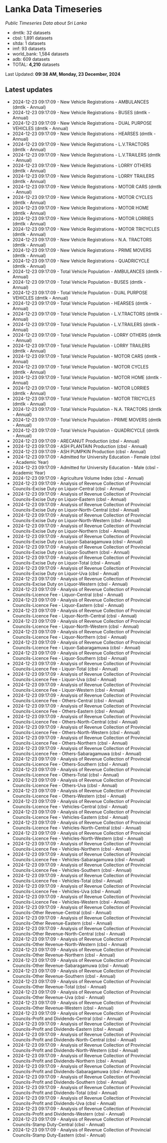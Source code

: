 # Lanka Data Timeseries
*Public Timeseries Data about Sri Lanka*

* dmtlk: 32 datasets
* cbsl: 1,891 datasets
* sltda: 1 datasets
* imf: 93 datasets
* world_bank: 1,584 datasets
* adb: 609 datasets
* TOTAL: **4,210** datasets

Last Updated: **09:38 AM, Monday, 23 December, 2024**

## Latest updates

* 2024-12-23 09:17:09 - New Vehicle Registrations - AMBULANCES (dmtlk - Annual)
* 2024-12-23 09:17:09 - New Vehicle Registrations - BUSES (dmtlk - Annual)
* 2024-12-23 09:17:09 - New Vehicle Registrations - DUAL PURPOSE VEHICLES (dmtlk - Annual)
* 2024-12-23 09:17:09 - New Vehicle Registrations - HEARSES (dmtlk - Annual)
* 2024-12-23 09:17:09 - New Vehicle Registrations - L.V.TRACTORS (dmtlk - Annual)
* 2024-12-23 09:17:09 - New Vehicle Registrations - L.V.TRAILERS (dmtlk - Annual)
* 2024-12-23 09:17:09 - New Vehicle Registrations - LORRY OTHERS (dmtlk - Annual)
* 2024-12-23 09:17:09 - New Vehicle Registrations - LORRY TRAILERS (dmtlk - Annual)
* 2024-12-23 09:17:09 - New Vehicle Registrations - MOTOR CARS (dmtlk - Annual)
* 2024-12-23 09:17:09 - New Vehicle Registrations - MOTOR CYCLES (dmtlk - Annual)
* 2024-12-23 09:17:09 - New Vehicle Registrations - MOTOR HOME (dmtlk - Annual)
* 2024-12-23 09:17:09 - New Vehicle Registrations - MOTOR LORRIES (dmtlk - Annual)
* 2024-12-23 09:17:09 - New Vehicle Registrations - MOTOR TRICYCLES (dmtlk - Annual)
* 2024-12-23 09:17:09 - New Vehicle Registrations - N.A. TRACTORS (dmtlk - Annual)
* 2024-12-23 09:17:09 - New Vehicle Registrations - PRIME MOVERS (dmtlk - Annual)
* 2024-12-23 09:17:09 - New Vehicle Registrations - QUADRICYCLE (dmtlk - Annual)
* 2024-12-23 09:17:09 - Total Vehicle Population - AMBULANCES (dmtlk - Annual)
* 2024-12-23 09:17:09 - Total Vehicle Population - BUSES (dmtlk - Annual)
* 2024-12-23 09:17:09 - Total Vehicle Population - DUAL PURPOSE VEHICLES (dmtlk - Annual)
* 2024-12-23 09:17:09 - Total Vehicle Population - HEARSES (dmtlk - Annual)
* 2024-12-23 09:17:09 - Total Vehicle Population - L.V.TRACTORS (dmtlk - Annual)
* 2024-12-23 09:17:09 - Total Vehicle Population - L.V.TRAILERS (dmtlk - Annual)
* 2024-12-23 09:17:09 - Total Vehicle Population - LORRY OTHERS (dmtlk - Annual)
* 2024-12-23 09:17:09 - Total Vehicle Population - LORRY TRAILERS (dmtlk - Annual)
* 2024-12-23 09:17:09 - Total Vehicle Population - MOTOR CARS (dmtlk - Annual)
* 2024-12-23 09:17:09 - Total Vehicle Population - MOTOR CYCLES (dmtlk - Annual)
* 2024-12-23 09:17:09 - Total Vehicle Population - MOTOR HOME (dmtlk - Annual)
* 2024-12-23 09:17:09 - Total Vehicle Population - MOTOR LORRIES (dmtlk - Annual)
* 2024-12-23 09:17:09 - Total Vehicle Population - MOTOR TRICYCLES (dmtlk - Annual)
* 2024-12-23 09:17:09 - Total Vehicle Population - N.A. TRACTORS (dmtlk - Annual)
* 2024-12-23 09:17:09 - Total Vehicle Population - PRIME MOVERS (dmtlk - Annual)
* 2024-12-23 09:17:09 - Total Vehicle Population - QUADRICYCLE (dmtlk - Annual)
* 2024-12-23 09:17:09 - ARECANUT Production (cbsl - Annual)
* 2024-12-23 09:17:09 - ASH PLANTAIN Production (cbsl - Annual)
* 2024-12-23 09:17:09 - ASH PUMPKIN Production (cbsl - Annual)
* 2024-12-23 09:17:09 - Admitted for University Education - Female (cbsl - Academic Year)
* 2024-12-23 09:17:09 - Admitted for University Education - Male (cbsl - Academic Year)
* 2024-12-23 09:17:09 - Agriculture Volume Index (cbsl - Annual)
* 2024-12-23 09:17:09 - Analysis of Revenue Collection of Provincial Councils-Excise Duty on Liquor-Central (cbsl - Annual)
* 2024-12-23 09:17:09 - Analysis of Revenue Collection of Provincial Councils-Excise Duty on Liquor-Eastern (cbsl - Annual)
* 2024-12-23 09:17:09 - Analysis of Revenue Collection of Provincial Councils-Excise Duty on Liquor-North-Central (cbsl - Annual)
* 2024-12-23 09:17:09 - Analysis of Revenue Collection of Provincial Councils-Excise Duty on Liquor-North-Western (cbsl - Annual)
* 2024-12-23 09:17:09 - Analysis of Revenue Collection of Provincial Councils-Excise Duty on Liquor-Northern (cbsl - Annual)
* 2024-12-23 09:17:09 - Analysis of Revenue Collection of Provincial Councils-Excise Duty on Liquor-Sabaragamuwa (cbsl - Annual)
* 2024-12-23 09:17:09 - Analysis of Revenue Collection of Provincial Councils-Excise Duty on Liquor-Southern (cbsl - Annual)
* 2024-12-23 09:17:09 - Analysis of Revenue Collection of Provincial Councils-Excise Duty on Liquor-Total (cbsl - Annual)
* 2024-12-23 09:17:09 - Analysis of Revenue Collection of Provincial Councils-Excise Duty on Liquor-Uva (cbsl - Annual)
* 2024-12-23 09:17:09 - Analysis of Revenue Collection of Provincial Councils-Excise Duty on Liquor-Western (cbsl - Annual)
* 2024-12-23 09:17:09 - Analysis of Revenue Collection of Provincial Councils-Licence Fee - Liquor-Central (cbsl - Annual)
* 2024-12-23 09:17:09 - Analysis of Revenue Collection of Provincial Councils-Licence Fee - Liquor-Eastern (cbsl - Annual)
* 2024-12-23 09:17:09 - Analysis of Revenue Collection of Provincial Councils-Licence Fee - Liquor-North-Central (cbsl - Annual)
* 2024-12-23 09:17:09 - Analysis of Revenue Collection of Provincial Councils-Licence Fee - Liquor-North-Western (cbsl - Annual)
* 2024-12-23 09:17:09 - Analysis of Revenue Collection of Provincial Councils-Licence Fee - Liquor-Northern (cbsl - Annual)
* 2024-12-23 09:17:09 - Analysis of Revenue Collection of Provincial Councils-Licence Fee - Liquor-Sabaragamuwa (cbsl - Annual)
* 2024-12-23 09:17:09 - Analysis of Revenue Collection of Provincial Councils-Licence Fee - Liquor-Southern (cbsl - Annual)
* 2024-12-23 09:17:09 - Analysis of Revenue Collection of Provincial Councils-Licence Fee - Liquor-Total (cbsl - Annual)
* 2024-12-23 09:17:09 - Analysis of Revenue Collection of Provincial Councils-Licence Fee - Liquor-Uva (cbsl - Annual)
* 2024-12-23 09:17:09 - Analysis of Revenue Collection of Provincial Councils-Licence Fee - Liquor-Western (cbsl - Annual)
* 2024-12-23 09:17:09 - Analysis of Revenue Collection of Provincial Councils-Licence Fee - Others-Central (cbsl - Annual)
* 2024-12-23 09:17:09 - Analysis of Revenue Collection of Provincial Councils-Licence Fee - Others-Eastern (cbsl - Annual)
* 2024-12-23 09:17:09 - Analysis of Revenue Collection of Provincial Councils-Licence Fee - Others-North-Central (cbsl - Annual)
* 2024-12-23 09:17:09 - Analysis of Revenue Collection of Provincial Councils-Licence Fee - Others-North-Western (cbsl - Annual)
* 2024-12-23 09:17:09 - Analysis of Revenue Collection of Provincial Councils-Licence Fee - Others-Northern (cbsl - Annual)
* 2024-12-23 09:17:09 - Analysis of Revenue Collection of Provincial Councils-Licence Fee - Others-Sabaragamuwa (cbsl - Annual)
* 2024-12-23 09:17:09 - Analysis of Revenue Collection of Provincial Councils-Licence Fee - Others-Southern (cbsl - Annual)
* 2024-12-23 09:17:09 - Analysis of Revenue Collection of Provincial Councils-Licence Fee - Others-Total (cbsl - Annual)
* 2024-12-23 09:17:09 - Analysis of Revenue Collection of Provincial Councils-Licence Fee - Others-Uva (cbsl - Annual)
* 2024-12-23 09:17:09 - Analysis of Revenue Collection of Provincial Councils-Licence Fee - Others-Western (cbsl - Annual)
* 2024-12-23 09:17:09 - Analysis of Revenue Collection of Provincial Councils-Licence Fee - Vehicles-Central (cbsl - Annual)
* 2024-12-23 09:17:09 - Analysis of Revenue Collection of Provincial Councils-Licence Fee - Vehicles-Eastern (cbsl - Annual)
* 2024-12-23 09:17:09 - Analysis of Revenue Collection of Provincial Councils-Licence Fee - Vehicles-North-Central (cbsl - Annual)
* 2024-12-23 09:17:09 - Analysis of Revenue Collection of Provincial Councils-Licence Fee - Vehicles-North-Western (cbsl - Annual)
* 2024-12-23 09:17:09 - Analysis of Revenue Collection of Provincial Councils-Licence Fee - Vehicles-Northern (cbsl - Annual)
* 2024-12-23 09:17:09 - Analysis of Revenue Collection of Provincial Councils-Licence Fee - Vehicles-Sabaragamuwa (cbsl - Annual)
* 2024-12-23 09:17:09 - Analysis of Revenue Collection of Provincial Councils-Licence Fee - Vehicles-Southern (cbsl - Annual)
* 2024-12-23 09:17:09 - Analysis of Revenue Collection of Provincial Councils-Licence Fee - Vehicles-Total (cbsl - Annual)
* 2024-12-23 09:17:09 - Analysis of Revenue Collection of Provincial Councils-Licence Fee - Vehicles-Uva (cbsl - Annual)
* 2024-12-23 09:17:09 - Analysis of Revenue Collection of Provincial Councils-Licence Fee - Vehicles-Western (cbsl - Annual)
* 2024-12-23 09:17:09 - Analysis of Revenue Collection of Provincial Councils-Other Revenue-Central (cbsl - Annual)
* 2024-12-23 09:17:09 - Analysis of Revenue Collection of Provincial Councils-Other Revenue-Eastern (cbsl - Annual)
* 2024-12-23 09:17:09 - Analysis of Revenue Collection of Provincial Councils-Other Revenue-North-Central (cbsl - Annual)
* 2024-12-23 09:17:09 - Analysis of Revenue Collection of Provincial Councils-Other Revenue-North-Western (cbsl - Annual)
* 2024-12-23 09:17:09 - Analysis of Revenue Collection of Provincial Councils-Other Revenue-Northern (cbsl - Annual)
* 2024-12-23 09:17:09 - Analysis of Revenue Collection of Provincial Councils-Other Revenue-Sabaragamuwa (cbsl - Annual)
* 2024-12-23 09:17:09 - Analysis of Revenue Collection of Provincial Councils-Other Revenue-Southern (cbsl - Annual)
* 2024-12-23 09:17:09 - Analysis of Revenue Collection of Provincial Councils-Other Revenue-Total (cbsl - Annual)
* 2024-12-23 09:17:09 - Analysis of Revenue Collection of Provincial Councils-Other Revenue-Uva (cbsl - Annual)
* 2024-12-23 09:17:09 - Analysis of Revenue Collection of Provincial Councils-Other Revenue-Western (cbsl - Annual)
* 2024-12-23 09:17:09 - Analysis of Revenue Collection of Provincial Councils-Profit and Dividends-Central (cbsl - Annual)
* 2024-12-23 09:17:09 - Analysis of Revenue Collection of Provincial Councils-Profit and Dividends-Eastern (cbsl - Annual)
* 2024-12-23 09:17:09 - Analysis of Revenue Collection of Provincial Councils-Profit and Dividends-North-Central (cbsl - Annual)
* 2024-12-23 09:17:09 - Analysis of Revenue Collection of Provincial Councils-Profit and Dividends-North-Western (cbsl - Annual)
* 2024-12-23 09:17:09 - Analysis of Revenue Collection of Provincial Councils-Profit and Dividends-Northern (cbsl - Annual)
* 2024-12-23 09:17:09 - Analysis of Revenue Collection of Provincial Councils-Profit and Dividends-Sabaragamuwa (cbsl - Annual)
* 2024-12-23 09:17:09 - Analysis of Revenue Collection of Provincial Councils-Profit and Dividends-Southern (cbsl - Annual)
* 2024-12-23 09:17:09 - Analysis of Revenue Collection of Provincial Councils-Profit and Dividends-Total (cbsl - Annual)
* 2024-12-23 09:17:09 - Analysis of Revenue Collection of Provincial Councils-Profit and Dividends-Uva (cbsl - Annual)
* 2024-12-23 09:17:09 - Analysis of Revenue Collection of Provincial Councils-Profit and Dividends-Western (cbsl - Annual)
* 2024-12-23 09:17:09 - Analysis of Revenue Collection of Provincial Councils-Stamp Duty-Central (cbsl - Annual)
* 2024-12-23 09:17:09 - Analysis of Revenue Collection of Provincial Councils-Stamp Duty-Eastern (cbsl - Annual)
